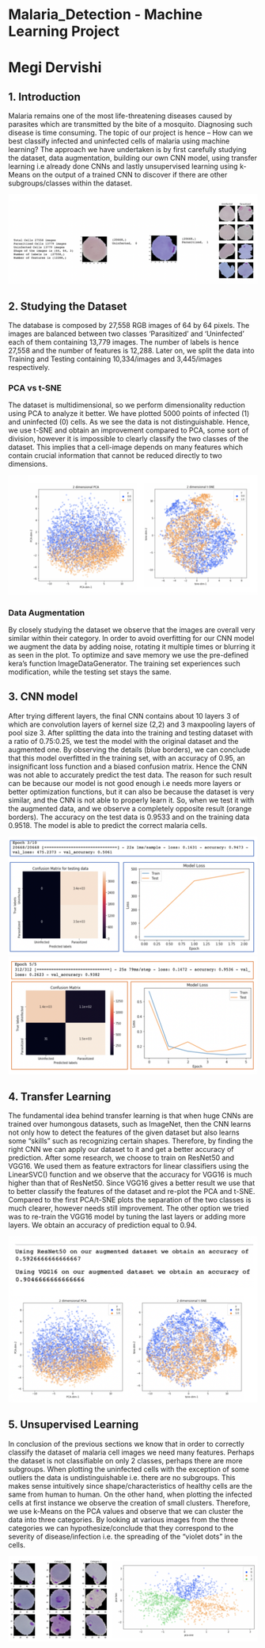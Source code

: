 # Malaria_Detection - Machine Learning Project
# Megi Dervishi

## 1.	Introduction
Malaria remains one of the most life-threatening diseases caused by parasites which are transmitted by the bite of a mosquito. Diagnosing such disease is time consuming. The topic of our project is hence – How can we best classify infected and uninfected cells of malaria using machine learning?  The approach we have undertaken is by first carefully studying the dataset, data augmentation, building our own CNN model, using transfer learning i.e already done CNNs and lastly unsupervised learning using k-Means on the output of a trained CNN to discover if there are other subgroups/classes within the dataset.

<img src="figures/details.png">

## 2.	Studying the Dataset
The database is composed by 27,558 RGB images of 64 by 64 pixels. The images are balanced between two classes ‘Parasitized’ and ‘Uninfected’ each of them containing 13,779 images. The number of labels is hence 27,558 and the number of features is 12,288. Later on, we split the data into Training and Testing containing 10,334/images and 3,445/images respectively. 

### PCA vs t-SNE 
The dataset is multidimensional, so we perform dimensionality reduction using PCA to analyze it better. We have plotted 5000 points of infected (1) and uninfected (0) cells. As we see the data is not distinguishable. Hence, we use t-SNE and obtain an improvement compared to PCA, some sort of division, however it is impossible to clearly classify the two classes of the dataset. This implies that a cell-image depends on many features which contain crucial information that cannot be reduced directly to two dimensions.

<img src="figures/pca_tsne.png" width ="600">

### Data Augmentation
By closely studying the dataset we observe that the images are overall very similar within their category. In order to avoid overfitting for our CNN model we augment the data by adding noise, rotating it multiple times or blurring it as seen in the plot. To optimize and save memory we use the pre-defined kera’s function ImageDataGenerator. The training set experiences such modification, while the testing set stays the same. 

## 3.	CNN model
After trying different layers, the final CNN contains about 10 layers 3 of which are convolution layers of kernel size (2,2) and 3 maxpooling layers of pool size 3. After splitting the data into the training and testing dataset with a ratio of 0.75:0.25, we test the model with the original dataset and the augmented one. By observing the details (blue borders), we can conclude that this model overfitted in the training set, with an accuracy of 0.95, an insignificant loss function and a biased confusion matrix. Hence the CNN was not able to accurately predict the test data. The reason for such result can be because our model is not good enough i.e needs more layers or better optimization functions, but it can also be because the dataset is very similar, and the CNN is not able to properly learn it. So, when we test it with the augmented data, and we observe a completely opposite result (orange borders). The accuracy on the test data is 0.9533 and on the training data 0.9518. The model is able to predict the correct malaria cells. 

<img src="figures/blue.png">
<img src="figures/orange.png">

## 4.	Transfer Learning
The fundamental idea behind transfer learning is that when huge CNNs are trained over humongous datasets, such as ImageNet, then the CNN learns not only how to detect the features of the given dataset but also learns some “skills” such as recognizing certain shapes. Therefore, by finding the right CNN we can apply our dataset to it and get a better accuracy of prediction. After some research, we choose to train on ResNet50 and VGG16. We used them as feature extractors for linear classifiers using the LinearSVC() function and we observe that the accuracy for VGG16 is much higher than that of ResNet50. Since VGG16 gives a better result we use that to better classify the features of the dataset and re-plot the PCA and t-SNE. Compared to the first PCA/t-SNE plots the separation of the two classes is much clearer, however needs still improvement. The other option we tried was to re-train the VGG16 model by tuning the last layers or adding more layers. We obtain an accuracy of prediction equal to 0.94.

<img src="figures/transfer.png" width = "600">


## 5.	Unsupervised Learning
In conclusion of the previous sections we know that in order to correctly classify the dataset of malaria cell images we need many features. Perhaps the dataset is not classifiable on only 2 classes, perhaps there are more subgroups. When plotting the uninfected cells with the exception of some outliers the data is undistinguishable i.e. there are no subgroups. This makes sense intuitively since shape/characteristics of healthy cells are the same from human to human. On the other hand, when plotting the infected cells at first instance we observe the creation of small clusters. Therefore, we use k-Means on the PCA values and observe that we can cluster the data into three categories. By looking at various images from the three categories we can hypothesize/conclude that they correspond to the severity of disease/infection i.e. the spreading of the “violet dots” in the cells. 

<img src="figures/unsupervised.png">
